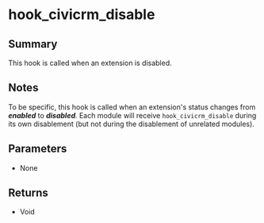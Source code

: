 # hook_civicrm_disable

## Summary

This hook is called when an extension is disabled.

## Notes

To be specific, this hook is called when
an extension's status changes from ***enabled*** to ***disabled**.* Each module
will receive `hook_civicrm_disable` during its own disablement (but not
during the disablement of unrelated modules).

## Parameters

-   None

## Returns

-   Void